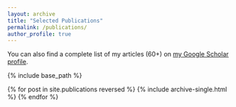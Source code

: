 ```yaml
---
layout: archive
title: "Selected Publications"
permalink: /publications/
author_profile: true
---
```



You can also find a complete list of my articles (60+) on <a href="https://scholar.google.fr/citations?user=JoXowwQAAAAJ&hl=en" target="_blank">my Google Scholar profile</a>.


{% include base_path %}

{% for post in site.publications reversed %}
  {% include archive-single.html %}
{% endfor %}
